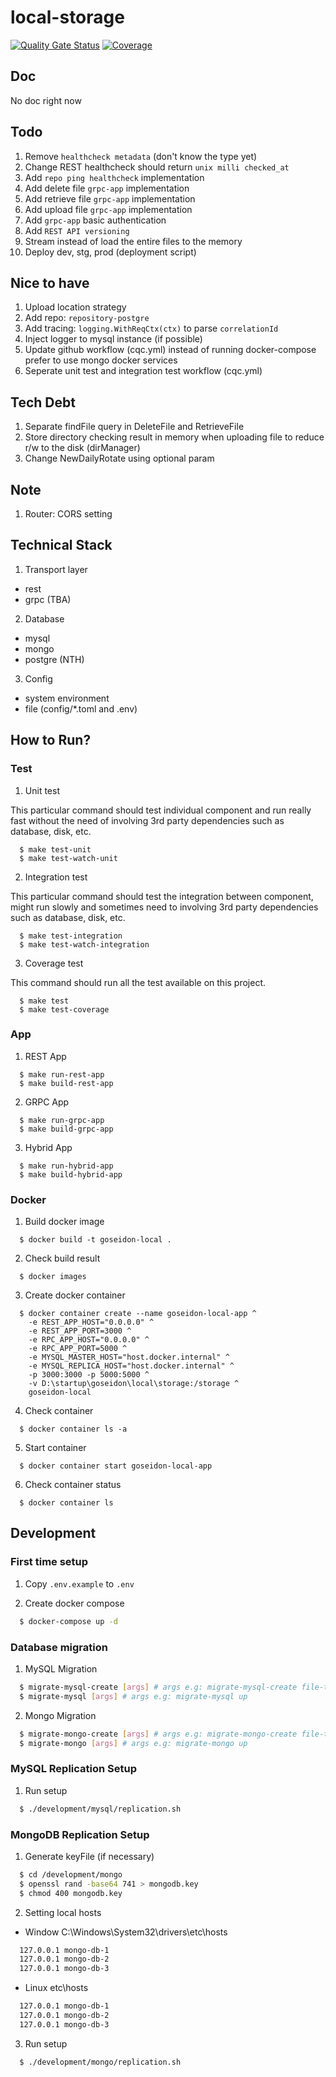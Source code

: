 # local-storage

[![Quality Gate Status](https://sonarcloud.io/api/project_badges/measure?project=go-seidon_local&metric=alert_status)](https://sonarcloud.io/summary/new_code?id=go-seidon_local)
[![Coverage](https://sonarcloud.io/api/project_badges/measure?project=go-seidon_local&metric=coverage)](https://sonarcloud.io/summary/new_code?id=go-seidon_local)

## Doc
No doc right now

## Todo
1. Remove `healthcheck metadata` (don't know the type yet)
2. Change REST healthcheck should return `unix milli checked_at`
3. Add `repo ping healthcheck` implementation
4. Add delete file `grpc-app` implementation
5. Add retrieve file `grpc-app` implementation
6. Add upload file `grpc-app` implementation
7. Add `grpc-app` basic authentication
8. Add `REST API versioning`
9. Stream instead of load the entire files to the memory
10. Deploy dev, stg, prod (deployment script)

## Nice to have
1. Upload location strategy
2. Add repo: `repository-postgre`
3. Add tracing: `logging.WithReqCtx(ctx)` to parse `correlationId`
4. Inject logger to mysql instance (if possible)
5. Update github workflow (cqc.yml) instead of running docker-compose prefer to use mongo docker services
6. Seperate unit test and integration test workflow (cqc.yml)

## Tech Debt
1. Separate findFile query in DeleteFile and RetrieveFile
2. Store directory checking result in memory when uploading file to reduce r/w to the disk (dirManager)
3. Change NewDailyRotate using optional param

## Note
1. Router: CORS setting

## Technical Stack
1. Transport layer
- rest
- grpc (TBA)
2. Database
- mysql
- mongo
- postgre (NTH)
3. Config
- system environment
- file (config/*.toml and .env)

## How to Run?
### Test
1. Unit test

This particular command should test individual component and run really fast without the need of involving 3rd party dependencies such as database, disk, etc.

```
  $ make test-unit
  $ make test-watch-unit
```

2. Integration test

This particular command should test the integration between component, might run slowly and sometimes need to involving 3rd party dependencies such as database, disk, etc.

```
  $ make test-integration
  $ make test-watch-integration
```

3. Coverage test

This command should run all the test available on this project.

```
  $ make test
  $ make test-coverage
```

### App
1. REST App

```
  $ make run-rest-app
  $ make build-rest-app
```

2. GRPC App

```
  $ make run-grpc-app
  $ make build-grpc-app
```

3. Hybrid App

```
  $ make run-hybrid-app
  $ make build-hybrid-app
```

### Docker
1. Build docker image
```
  $ docker build -t goseidon-local .
```

2. Check build result
```
  $ docker images
```

3. Create docker container
```
  $ docker container create --name goseidon-local-app ^
    -e REST_APP_HOST="0.0.0.0" ^
    -e REST_APP_PORT=3000 ^
    -e RPC_APP_HOST="0.0.0.0" ^
    -e RPC_APP_PORT=5000 ^
    -e MYSQL_MASTER_HOST="host.docker.internal" ^
    -e MYSQL_REPLICA_HOST="host.docker.internal" ^
    -p 3000:3000 -p 5000:5000 ^
    -v D:\startup\goseidon\local\storage:/storage ^
    goseidon-local
```

4. Check container
```
  $ docker container ls -a
```

5. Start container
```
  $ docker container start goseidon-local-app
```

6. Check container status
```
  $ docker container ls
```

## Development
### First time setup
1. Copy `.env.example` to `.env`

2. Create docker compose
```bash
  $ docker-compose up -d
```

### Database migration
1. MySQL Migration
```bash
  $ migrate-mysql-create [args] # args e.g: migrate-mysql-create file-table
  $ migrate-mysql [args] # args e.g: migrate-mysql up
```

2. Mongo Migration
```bash
  $ migrate-mongo-create [args] # args e.g: migrate-mongo-create file-table
  $ migrate-mongo [args] # args e.g: migrate-mongo up
```

### MySQL Replication Setup
1. Run setup
```bash
  $ ./development/mysql/replication.sh
```

### MongoDB Replication Setup
1. Generate keyFile (if necessary)
```bash
  $ cd /development/mongo
  $ openssl rand -base64 741 > mongodb.key
  $ chmod 400 mongodb.key
```

2. Setting local hosts
- Window
C:\Windows\System32\drivers\etc\hosts
```md
  127.0.0.1 mongo-db-1
  127.0.0.1 mongo-db-2
  127.0.0.1 mongo-db-3
```

- Linux
etc\hosts
```md
  127.0.0.1 mongo-db-1
  127.0.0.1 mongo-db-2
  127.0.0.1 mongo-db-3
```

3. Run setup
```bash
  $ ./development/mongo/replication.sh
```

